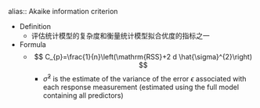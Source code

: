 alias:: Akaike information criterion

- Definition
	- 评估统计模型的复杂度和衡量统计模型拟合优度的指标之一
- Formula
	- $$
	  C_{p}=\frac{1}{n}\left(\mathrm{RSS}+2 d \hat{\sigma}^{2}\right)
	  $$
		- $\hat{\sigma}^{2}$ is the estimate of the variance of the error $\epsilon$ associated with each response measurement (estimated using the full model containing all predictors)
